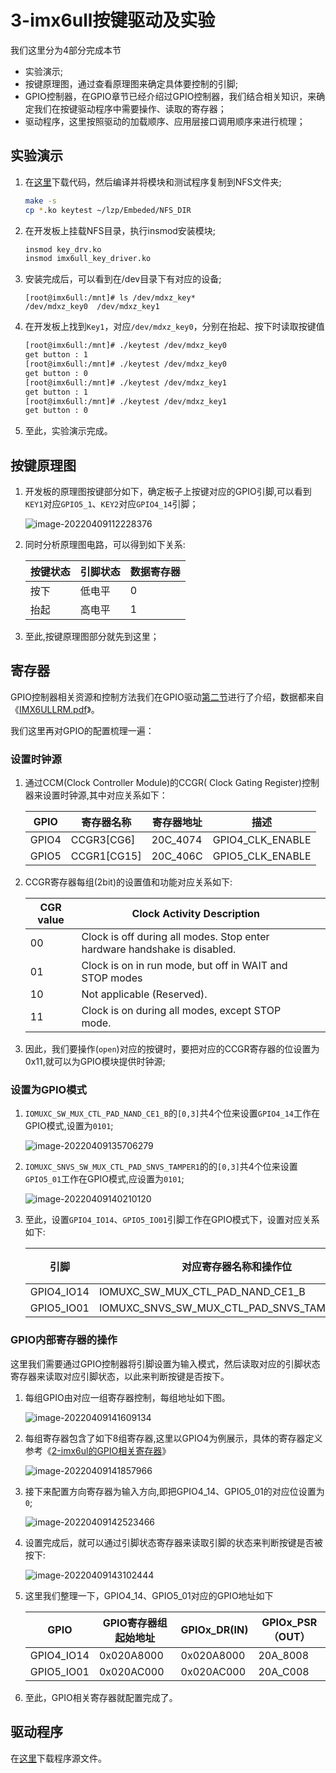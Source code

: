 # 3-imx6ull按键驱动及实验

我们这里分为4部分完成本节

- 实验演示;
- 按键原理图，通过查看原理图来确定具体要控制的引脚;
- GPIO控制器，在GPIO章节已经介绍过GPIO控制器，我们结合相关知识，来确定我们在按键驱动程序中需要操作、读取的寄存器；
- 驱动程序，这里按照驱动的加载顺序、应用层接口调用顺序来进行梳理；

## 实验演示

1. 在[这里](https://github.com/mdxz2048/Linux-driver-development-basics-code/tree/main/3_KEY/3_3_key_drv)下载代码，然后编译并将模块和测试程序复制到NFS文件夹;

    ```sh
    make -s
    cp *.ko keytest ~/lzp/Embeded/NFS_DIR 
    ```

    

2. 在开发板上挂载NFS目录，执行insmod安装模块;

    ```sh
    insmod key_drv.ko
    insmod imx6ull_key_driver.ko
    ```

    

3. 安装完成后，可以看到在/dev目录下有对应的设备;

    ```shell
    [root@imx6ull:/mnt]# ls /dev/mdxz_key*
    /dev/mdxz_key0  /dev/mdxz_key1
    ```

    

4. 在开发板上找到`Key1`，对应`/dev/mdxz_key0`，分别在抬起、按下时读取按键值

    ```sh
    [root@imx6ull:/mnt]# ./keytest /dev/mdxz_key0
    get button : 1
    [root@imx6ull:/mnt]# ./keytest /dev/mdxz_key0
    get button : 0
    [root@imx6ull:/mnt]# ./keytest /dev/mdxz_key1
    get button : 1
    [root@imx6ull:/mnt]# ./keytest /dev/mdxz_key1
    get button : 0
    ```

    

5. 至此，实验演示完成。

## 按键原理图

1. 开发板的原理图按键部分如下，确定板子上按键对应的GPIO引脚,可以看到`KEY1`对应`GPIO5_1`、`KEY2`对应`GPIO4_14`引脚；

    ![image-20220409112228376](https://raw.githubusercontent.com/mdxz2048/mddxz_top_img/main/image-20220409112228376.png)

2. 同时分析原理图电路，可以得到如下关系:

    | 按键状态 | 引脚状态 | 数据寄存器 |
    | -------- | -------- | ---------- |
    | 按下     | 低电平   | 0          |
    | 抬起     | 高电平   | 1          |

    

3. 至此,按键原理图部分就先到这里；

## 寄存器

GPIO控制器相关资源和控制方法我们在GPIO驱动[第二节](https://github.com/mdxz2048/Linux-driver-development-basics/blob/main/ji-chu-pian/er-gpio-qu-dong/2imx6ul-de-gpio-xiang-guan-ji-cun-qi.md#2-imx6ul%E7%9A%84gpio%E7%9B%B8%E5%85%B3%E5%AF%84%E5%AD%98%E5%99%A8)进行了介绍，数据都来自《[IMX6ULLRM.pdf](https://www.nxp.com/docs/en/reference-manual/IMX6ULLRM.pdf)》。

我们这里再对GPIO的配置梳理一遍：

### 设置时钟源

1. 通过CCM(Clock Controller Module)的CCGR( Clock Gating Register)控制器来设置时钟源,其中对应关系如下：

    | GPIO  | 寄存器名称  | 寄存器地址 | 描述             |
    | ----- | ----------- | ---------- | ---------------- |
    | GPIO4 | CCGR3[CG6]  | 20C_4074   | GPIO4_CLK_ENABLE |
    | GPIO5 | CCGR1[CG15] | 20C_406C   | GPIO5_CLK_ENABLE |

    

2. CCGR寄存器每组(2bit)的设置值和功能对应关系如下:

    | CGR value | Clock Activity Description                                   |      |
    | --------- | ------------------------------------------------------------ | ---- |
    | 00        | Clock is off during all modes. Stop enter hardware handshake is disabled. |      |
    | 01        | Clock is on in run mode, but off in WAIT and STOP modes      |      |
    | 10        | Not applicable (Reserved).                                   |      |
    | 11        | Clock is on during all modes, except STOP mode.              |      |

    

    

2. 因此，我们要操作(`open`)对应的按键时，要把对应的CCGR寄存器的位设置为0x11,就可以为GPIO模块提供时钟源;

### 设置为GPIO模式

1. `IOMUXC_SW_MUX_CTL_PAD_NAND_CE1_B`的`[0,3]`共4个位来设置`GPIO4_14`工作在GPIO模式,设置为`0101`;

    ![image-20220409135706279](https://raw.githubusercontent.com/mdxz2048/mddxz_top_img/main/image-20220409135706279.png)

2. `IOMUXC_SNVS_SW_MUX_CTL_PAD_SNVS_TAMPER1`的的`[0,3]`共4个位来设置`GPIO5_01`工作在GPIO模式,应设置为`0101`;

    ![image-20220409140210120](https://raw.githubusercontent.com/mdxz2048/mddxz_top_img/main/image-20220409140210120.png)

3. 至此，设置`GPIO4_IO14`、`GPIO5_IO01`引脚工作在GPIO模式下，设置对应关系如下:

    | 引脚       | 对应寄存器名称和操作位                       | 寄存器地址 | 目标值 |
    | ---------- | -------------------------------------------- | ---------- | ------ |
    | GPIO4_IO14 | IOMUXC_SW_MUX_CTL_PAD_NAND_CE1_B             | 20E01B0h   | 0101   |
    | GPIO5_IO01 | IOMUXC_SNVS_SW_MUX_CTL_PAD_SNVS_TAMPER1[0,3] | 229000Ch   | 101    |

### GPIO内部寄存器的操作

这里我们需要通过GPIO控制器将引脚设置为输入模式，然后读取对应的引脚状态寄存器来读取对应引脚状态，以此来判断按键是否按下。

1. 每组GPIO由对应一组寄存器控制，每组地址如下图。

    ![image-20220409141609134](https://raw.githubusercontent.com/mdxz2048/mddxz_top_img/main/image-20220409141609134.png)

2. 每组寄存器包含了如下8组寄存器,这里以GPIO4为例展示，具体的寄存器定义参考《[2-imx6ul的GPIO相关寄存器](https://github.com/mdxz2048/Linux-driver-development-basics/blob/main/ji-chu-pian/er-gpio-qu-dong/2imx6ul-de-gpio-xiang-guan-ji-cun-qi.md#2-imx6ul%E7%9A%84gpio%E7%9B%B8%E5%85%B3%E5%AF%84%E5%AD%98%E5%99%A8)》

    ![image-20220409141857966](https://raw.githubusercontent.com/mdxz2048/mddxz_top_img/main/image-20220409141857966.png)

3. 接下来配置方向寄存器为输入方向,即把GPIO4_14、GPIO5_01的对应位设置为`0`;

    ![image-20220409142523466](https://raw.githubusercontent.com/mdxz2048/mddxz_top_img/main/image-20220409142523466.png)

4. 设置完成后，就可以通过引脚状态寄存器来读取引脚的状态来判断按键是否被按下:

    ![image-20220409143102444](https://raw.githubusercontent.com/mdxz2048/mddxz_top_img/main/image-20220409143102444.png)

5. 这里我们整理一下，GPIO4_14、GPIO5_01对应的GPIO地址如下

    | GPIO       | GPIO寄存器组起始地址 | GPIOx_DR(IN) | GPIOx_PSR（OUT） |
    | ---------- | -------------------- | ------------ | ---------------- |
    | GPIO4_IO14 | 0x020A8000           | 0x020A8000   | 20A_8008         |
    | GPIO5_IO01 | 0x020AC000           | 0x020AC000   | 20A_C008         |

6. 至此，GPIO相关寄存器就配置完成了。

## 驱动程序

在[这里](https://github.com/mdxz2048/Linux-driver-development-basics-code/tree/main/3_KEY/3_3_key_drv)下载程序源文件。
